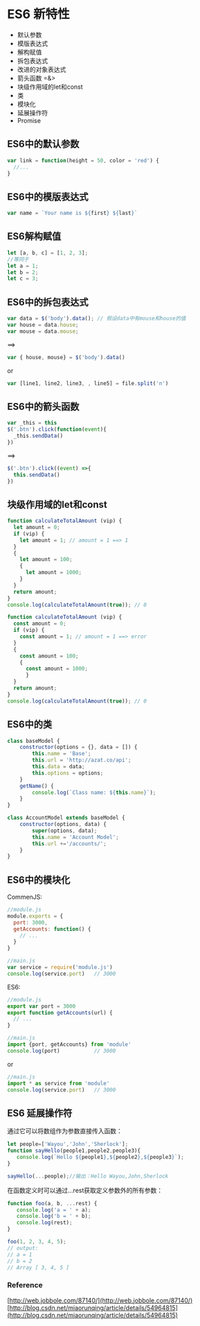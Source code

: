 # ES6 新特性

* 默认参数
* 模版表达式
* 解构赋值
* 拆包表达式
* 改进的对象表达式
* 箭头函数 =&>
* 块级作用域的let和const
* 类
* 模块化
* 延展操作符
* Promise

## ES6中的默认参数

```javascript
var link = function(height = 50, color = 'red') {
  //...
}
```

## ES6中的模版表达式

```javascript
var name = `Your name is ${first} ${last}`
```

## ES6解构赋值

```javascript
let [a, b, c] = [1, 2, 3];
//等同于
let a = 1;
let b = 2;
let c = 3;
```

## ES6中的拆包表达式

```javascript
var data = $('body').data(); // 假设data中有mouse和house的值
var house = data.house;
var mouse = data.mouse;
```
==>
```javascript
var { house, mouse} = $('body').data()
```
or
```javascript
var [line1, line2, line3, , line5] = file.split('n')
```

## ES6中的箭头函数
```javascript
var _this = this
$('.btn').click(function(event){
  _this.sendData()
})
```
==>
```javascript
$('.btn').click((event) =>{
  this.sendData()
})
```

## 块级作用域的let和const

```javascript
function calculateTotalAmount (vip) {
  let amount = 0;
  if (vip) {
    let amount = 1; // amount = 1 ==> 1
  } 
  { 
    let amount = 100;
    {
      let amount = 1000;
    }
  }  
  return amount;
}
console.log(calculateTotalAmount(true)); // 0
```

```javascript
function calculateTotalAmount (vip) {
  const amount = 0; 
  if (vip) {
    const amount = 1; // amount = 1 ==> error
  } 
  {
    const amount = 100;
    {
      const amount = 1000;
      }
  }  
  return amount;
}
console.log(calculateTotalAmount(true)); // 0
```

## ES6中的类

```javascript
class baseModel {
    constructor(options = {}, data = []) { 
        this.name = 'Base';
        this.url = 'http://azat.co/api';
        this.data = data;
        this.options = options;
    }
    getName() { 
        console.log(`Class name: ${this.name}`);
    }
}

class AccountModel extends baseModel {
    constructor(options, data) {
        super(options, data);
        this.name = 'Account Model';
        this.url +='/accounts/';
    }
}
```

## ES6中的模块化

CommenJS:

```javascript
//module.js
module.exports = {
  port: 3000,
  getAccounts: function() {
    // ...
  }
}
```
```javascript
//main.js
var service = require('module.js')
console.log(service.port)   // 3000
```

ES6:

```javascript
//module.js
export var port = 3000
export function getAccounts(url) {
  // ...
}
```
```javascript
//main.js
import {port, getAccounts} from 'module'
console.log(port)           // 3000
```
or
```javascript
//main.js
import * as service from 'module'
console.log(service.port)   // 3000
```

## ES6 延展操作符
       
通过它可以将数组作为参数直接传入函数：

```javascript
let people=['Wayou','John','Sherlock'];
function sayHello(people1,people2,people3){
   console.log(`Hello ${people1},${people2},${people3}`);
}

sayHello(...people);//输出：Hello Wayou,John,Sherlock 
```

在函数定义时可以通过…rest获取定义参数外的所有参数：

```javascript
function foo(a, b, ...rest) {
   console.log('a = ' + a);
   console.log('b = ' + b);
   console.log(rest);
}

foo(1, 2, 3, 4, 5);
// output:
// a = 1
// b = 2
// Array [ 3, 4, 5 ]
```

### Reference

[http://web.jobbole.com/87140/](http://web.jobbole.com/87140/)
[http://blog.csdn.net/miaorunqing/article/details/54964815](http://blog.csdn.net/miaorunqing/article/details/54964815)

